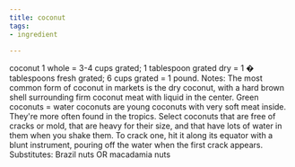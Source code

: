 ```yaml
---
title: coconut
tags:
- ingredient

---
```

coconut 1 whole = 3-4 cups grated; 1 tablespoon grated dry = 1 � tablespoons fresh grated; 6 cups grated = 1 pound. Notes: The most common form of coconut in markets is the dry coconut, with a hard brown shell surrounding firm coconut meat with liquid in the center. Green coconuts = water coconuts are young coconuts with very soft meat inside. They're more often found in the tropics. Select coconuts that are free of cracks or mold, that are heavy for their size, and that have lots of water in them when you shake them. To crack one, hit it along its equator with a blunt instrument, pouring off the water when the first crack appears. Substitutes: Brazil nuts OR macadamia nuts
